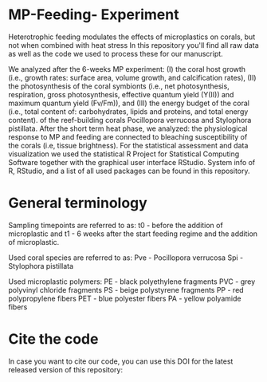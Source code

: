 # MP-Feeding- Experiment
Heterotrophic feeding modulates the effects of microplastics on corals, but not when combined with heat stress
In this repository you'll find all raw data as well as the code we used to process these for our manuscript. 

We analyzed after the 6-weeks MP experiment: (I) the coral host growth (i.e., growth rates: surface area, volume growth, and calcification rates), (II) the photosynthesis of the coral symbionts (i.e., net photosynthesis, respiration, gross photosynthesis, effective quantum yield (Y(II)) and maximum quantum yield (Fv/Fm)), and (III) the energy budget of the coral (i.e., total content of: carbohydrates, lipids and proteins, and total energy content). of the reef-building corals Pocillopora verrucosa and Stylophora pistillata. After the short term heat phase, we analyzed: the physiological response to MP and feeding are connected to bleaching susceptibility of the corals (i.e, tissue brightness). For the statistical assessment and data visualization we used the statistical R Project for Statistical Computing Software together with the graphical user interface RStudio. System info of R, RStudio, and a list of all used packages can be found in this repository. 

# General terminology
Sampling timepoints are referred to as: t0 - before the addition of microplastic and  t1 - 6 weeks after the start feeding regime and the addition of microplastic.

Used coral species are referred to as: Pve - Pocillopora verrucosa Spi - Stylophora pistillata

Used microplastic polymers: PE - black polyethylene fragments PVC - grey polyvinyl chloride fragments PS - beige polystyrene fragments PP - red polypropylene fibers PET - blue polyester fibers PA - yellow polyamide fibers

# Cite the code
In case you want to cite our code, you can use this DOI for the latest released version of this repository:
